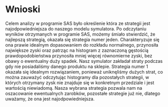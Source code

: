 # Wnioski

Celem analizy w programie SAS było określenie która ze strategii jest
najodpowiedniejsza do naszego modelu symulatora. Po odczytaniu wyników
otrzymanych w programie SAS, możemy śmiało stwierdzić, że najlepszą strategią,
okazała się strategia numer jeden. Charakteryzuje się ona prawie idealnym
dopasowaniem do rozkładu normalnego, przynosiła największe zyski oraz patrząc
na histogram z zaznaczoną gęstością prawdopodobieństwa przynosiła mniej więcej
równomierne zyski, bez obawy o ewentualny duży spadek. Nasz symulator
zakładał straty podczas gdy nie posiadaliśmy danego produktu na sklepie.
Strategia numer 1 okazała się idealnym rozwiązaniem, ponieważ uniknęliśmy
dużych strat, co można zauważyć odczytując histogramy dla pozostałych
strategii, w których otrzymany zysk nie znajduje się w konkretnym przedziale i
jest wartością niewiadomą. Nasza wybrana strategia pozwala nam na oszacowanie
ewentualnych zarobków, pozostałe strategie już nie, dlatego uważamy, że ona
jest najodpowiedniejsza.

